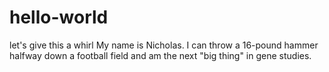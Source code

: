 # hello-world
let's give this a whirl
My name is Nicholas. I can throw a 16-pound hammer halfway down a football field and am the next "big thing" in gene studies.
